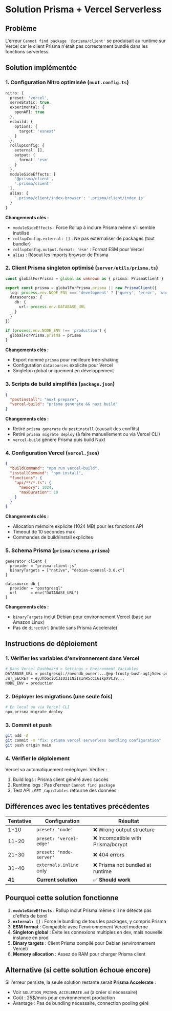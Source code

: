 # Solution Prisma + Vercel Serverless

## Problème
L'erreur `Cannot find package '@prisma/client'` se produisait au runtime sur Vercel car le client Prisma n'était pas correctement bundlé dans les fonctions serverless.

## Solution implémentée

### 1. Configuration Nitro optimisée (`nuxt.config.ts`)
```typescript
nitro: {
  preset: 'vercel',
  serveStatic: true,
  experimental: {
    openAPI: true
  },
  esbuild: {
    options: {
      target: 'esnext'
    }
  },
  rollupConfig: {
    external: [],
    output: {
      format: 'esm'
    }
  },
  moduleSideEffects: [
    '@prisma/client',
    '.prisma/client'
  ],
  alias: {
    '.prisma/client/index-browser': '.prisma/client/index.js'
  }
}
```

**Changements clés :**
- `moduleSideEffects` : Force Rollup à inclure Prisma même s'il semble inutilisé
- `rollupConfig.external: []` : Ne pas externaliser de packages (tout bundler)
- `rollupConfig.output.format: 'esm'` : Format ESM pour Vercel
- `alias` : Résout les imports browser de Prisma

### 2. Client Prisma singleton optimisé (`server/utils/prisma.ts`)
```typescript
const globalForPrisma = global as unknown as { prisma: PrismaClient }

export const prisma = globalForPrisma.prisma || new PrismaClient({
  log: process.env.NODE_ENV === 'development' ? ['query', 'error', 'warn'] : ['error'],
  datasources: {
    db: {
      url: process.env.DATABASE_URL
    }
  }
})

if (process.env.NODE_ENV !== 'production') {
  globalForPrisma.prisma = prisma
}
```

**Changements clés :**
- Export nommé `prisma` pour meilleure tree-shaking
- Configuration `datasources` explicite pour Vercel
- Singleton global uniquement en développement

### 3. Scripts de build simplifiés (`package.json`)
```json
{
  "postinstall": "nuxt prepare",
  "vercel-build": "prisma generate && nuxt build"
}
```

**Changements clés :**
- Retiré `prisma generate` du `postinstall` (causait des conflits)
- Retiré `prisma migrate deploy` (à faire manuellement ou via Vercel CLI)
- `vercel-build` génère Prisma puis build Nuxt

### 4. Configuration Vercel (`vercel.json`)
```json
{
  "buildCommand": "npm run vercel-build",
  "installCommand": "npm install",
  "functions": {
    "api/**/*.ts": {
      "memory": 1024,
      "maxDuration": 10
    }
  }
}
```

**Changements clés :**
- Allocation mémoire explicite (1024 MB) pour les fonctions API
- Timeout de 10 secondes max
- Commandes de build/install explicites

### 5. Schema Prisma (`prisma/schema.prisma`)
```prisma
generator client {
  provider = "prisma-client-js"
  binaryTargets = ["native", "debian-openssl-3.0.x"]
}

datasource db {
  provider = "postgresql"
  url      = env("DATABASE_URL")
}
```

**Changements clés :**
- `binaryTargets` inclut Debian pour environnement Vercel (basé sur Amazon Linux)
- Pas de `directUrl` (inutile sans Prisma Accelerate)

## Instructions de déploiement

### 1. Vérifier les variables d'environnement dans Vercel
```bash
# Dans Vercel Dashboard > Settings > Environment Variables
DATABASE_URL = postgresql://neondb_owner:...@ep-frosty-bush-agtj5dec-pooler.c-2.eu-central-1.aws.neon.tech/neondb?sslmode=require
JWT_SECRET = eyJhbGciOiJIUzI1NiIsInR5cCI6IkpXVCJ9...
NODE_ENV = production
```

### 2. Déployer les migrations (une seule fois)
```bash
# En local ou via Vercel CLI
npx prisma migrate deploy
```

### 3. Commit et push
```bash
git add -A
git commit -m "fix: prisma vercel serverless bundling configuration"
git push origin main
```

### 4. Vérifier le déploiement
Vercel va automatiquement redéployer. Vérifier :
1. Build logs : Prisma client généré avec succès
2. Runtime logs : Pas d'erreur `Cannot find package`
3. Test API : `GET /api/tables` retourne des données

## Différences avec les tentatives précédentes

| Tentative | Configuration | Résultat |
|-----------|--------------|----------|
| 1-10 | `preset: 'node'` | ❌ Wrong output structure |
| 11-20 | `preset: 'vercel-edge'` | ❌ Incompatible with Prisma/bcrypt |
| 21-30 | `preset: 'node-server'` | ❌ 404 errors |
| 31-40 | `externals.inline` only | ❌ Prisma not bundled at runtime |
| **41** | **Current solution** | ✅ **Should work** |

## Pourquoi cette solution fonctionne

1. **`moduleSideEffects`** : Rollup inclut Prisma même s'il ne détecte pas d'effets de bord
2. **`external: []`** : Force le bundling de tous les packages, y compris Prisma
3. **ESM format** : Compatible avec l'environnement Vercel moderne
4. **Singleton global** : Évite les connexions multiples en dev, mais nouvelle instance en prod
5. **Binary targets** : Client Prisma compilé pour Debian (environnement Vercel)
6. **Memory allocation** : Assez de RAM pour charger Prisma client

## Alternative (si cette solution échoue encore)

Si l'erreur persiste, la seule solution restante serait **Prisma Accelerate** :
- Voir `SOLUTION_PRISMA_ACCELERATE.md` (à créer si nécessaire)
- Coût : 25$/mois pour environnement production
- Avantage : Pas de bundling nécessaire, connection pooling géré
